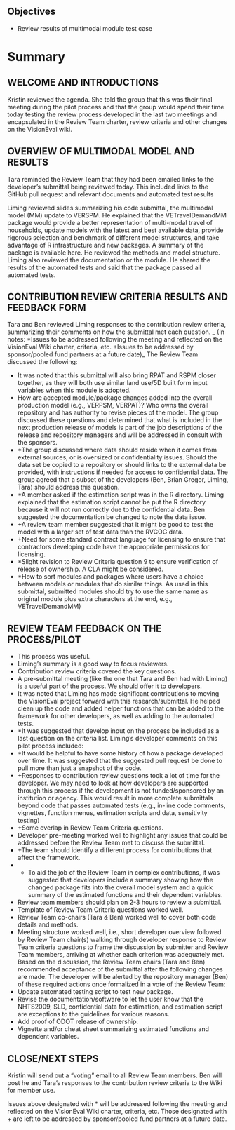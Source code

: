 ## Objectives
* Review results of multimodal module test case
# Summary
## WELCOME AND INTRODUCTIONS
Kristin reviewed the agenda. She told the group that this was their final meeting during the pilot process and that the group would spend their time today testing the review process developed in the last two meetings and encapsulated in the Review Team charter, review criteria and other changes on the VisionEval wiki.  

## OVERVIEW OF MULTIMODAL MODEL AND RESULTS
Tara reminded the Review Team that they had been emailed links to the developer’s submittal being reviewed today.  This included links to the GitHub pull request and relevant documents and automated test results 

Liming reviewed slides summarizing his code submittal, the multimodal model (MM) update to VERSPM.  He explained that the VETravelDemandMM package would provide a better representation of multi-modal travel of households, update models with the latest and best available data, provide rigorous selection and benchmark of different model structures, and take advantage of R infrastructure and new packages.  A summary of the package is available here. He reviewed the methods and model structure.  Liming also reviewed the documentation or the module. He shared the results of the automated tests and said that the package passed all automated tests.

## CONTRIBUTION REVIEW CRITERIA RESULTS AND FEEDBACK FORM
Tara and Ben reviewed Liming  responses to the contribution review criteria,  summarizing their comments on how the submittal met each question. _ (In notes: *Issues to be addressed following the meeting and reflected on the VisionEval Wiki charter, criteria, etc. +Issues to be addressed by sponsor/pooled fund partners at a future date)_
The Review Team discussed the following:


* It was noted that this submittal will also bring RPAT and RSPM closer together, as they will both use similar land use/5D built form input variables when this module is adopted.
* How are accepted module/package changes added into the overall production model (e.g., VERPSM, VERPAT)?  Who owns the overall repository and has authority to revise pieces of the model.  The group discussed these questions and determined that what is included in the next production release of models is part of the job descriptions of the release and repository managers and will be addressed in consult with the sponsors.
* *The group discussed where data should reside when it comes from external sources, or is oversized or confidentiality issues.  Should the data set be copied to a repository or should links to the external data be provided, with instructions if needed for access to confidential data.  The group agreed that a subset of the developers (Ben, Brian Gregor, Liming, Tara) should address this question.
* *A member asked if the estimation script was in the R directory.  Liming explained that the estimation script cannot be put the R directory because it will not run correctly due to the confidential data. Ben suggested the documentation be changed to note the data issue.
* +A review team member suggested that it might be good to test the model with a larger set of test data than the RVCOG data.
* +Need for some standard contract language for licensing to ensure that contractors developing code have the appropriate permissions for licensing. 
* *Slight revision to Review Criteria question 9 to ensure verification of release of ownership.  A CLA might be considered.
* *How to sort modules and packages where users have a choice between models or modules that do similar things.  As used in this submittal, submitted modules should try to use the same name as original module plus extra characters at the end, e.g., VETravelDemandMM)
## REVIEW TEAM FEEDBACK ON THE PROCESS/PILOT
* This process was useful.
* Liming’s summary is a good way to focus reviewers.
* Contribution review criteria covered the key questions.
* A pre-submittal meeting (like the one that Tara and Ben had with Liming) is a useful part of the process.  We should offer it to developers.
* It was noted that Liming has made significant contributions to moving the VisionEval project forward with this research/submittal.  He helped clean up the code and added helper functions that can be added to the framework for other developers, as well as adding to the automated tests. 
* *It was suggested that develop input on the process be included as a last question on the criteria list. Liming’s developer comments on this pilot process included:
* *It would be helpful to have some history of how a package developed over time. It was suggested that the suggested pull request be done to pull more than just a snapshot of the code. 
* +Responses to contribution review questions took a lot of time for the developer.  We may need to look at how developers are supported through this process if the development is not funded/sponsored by an institution or agency. This would result in more complete submittals beyond code that passes automated tests (e.g., in-line code comments, vignettes, function menus, estimation scripts and data, sensitivity testing) 
* +Some overlap in Review Team Criteria questions.
* Developer pre-meeting worked well to highlight any issues that could be addressed before the Review Team met to discuss the submittal.
* +The team should identify a different process for contributions that affect the framework.
* * To aid the job of the Review Team in complex contributions, it was suggested that developers include a summary showing how the changed package fits into the overall model system and a quick summary of the estimated functions and their dependent variables.  
* Review team members should plan on 2-3 hours to review a submittal.
* Template of Review Team Criteria questions worked well.
* Review Team co-chairs (Tara & Ben) worked well to cover both code details and methods.
* Meeting structure worked well, i.e., short developer overview followed by Review Team chair(s) walking through developer response to Review Team criteria questions to frame the discussion by submitter and Review Team members, arriving at whether each criterion was adequately met. 
Based on the discussion, the Review Team chairs (Tara and Ben) recommended acceptance of the submittal after the following changes are made.  The developer will be alerted by the repository manager (Ben) of these required actions once formalized in a vote of the Review Team:
* Update automated testing script to test new package.
* Revise the documentation/software to let the user know that the NHTS2009, SLD, confidential data for estimation, and estimation script are exceptions to the guidelines for various reasons.
* Add proof of ODOT release of ownership.
* Vignette and/or cheat sheet summarizing estimated functions and dependent variables.

## CLOSE/NEXT STEPS
Kristin will send out a “voting” email to all Review Team members.  Ben will post he and Tara’s responses to the contribution review criteria to the Wiki for member use.

Issues above designated with * will be addressed following the meeting and reflected on the VisionEval Wiki charter, criteria, etc. Those designated with + are left to be addressed by sponsor/pooled fund partners at a future date. 

